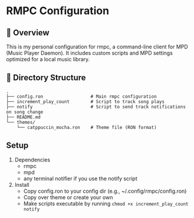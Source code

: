 # RMPC Configuration

## 🧠 Overview
This is my personal configuration for rmpc, a command-line client for MPD (Music Player Daemon). It includes custom scripts and MPD settings optimized for a local music library.

## 📂 Directory Structure
```
.
├── config.ron                  # Main rmpc configuration
├── increment_play_count        # Script to track song plays
├── notify                      # Script to send track notifications on song change
├── README.md
└── themes/
    └── catppuccin_mocha.ron    # Theme file (RON format)
```

## Setup
1.	Dependencies
    - rmpc
    - mpd
    - any terminal notifier if you use the notify script
2.	Install
    - Copy config.ron to your config dir (e.g., ~/.config/rmpc/config.ron)
    - Copy over theme or create your own
    - Make scripts executable by running `chmod +x increment_play_count notify`
